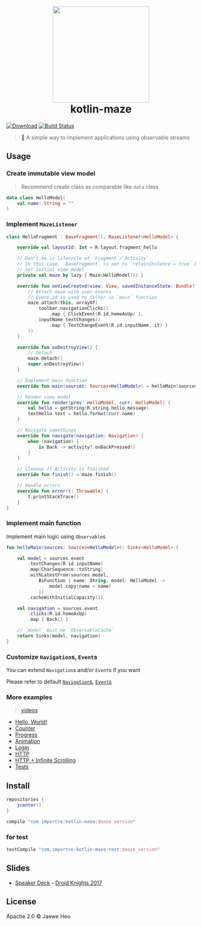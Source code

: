# <div align="center"><img src="https://cloud.githubusercontent.com/assets/1744446/24075375/55b817e2-0c5d-11e7-823c-83095e684469.png" width=256><br>kotlin-maze</div>

[![Download][bintray-badge]][bintray-version]
[![Build Status][travis-badge]][travis-url]

> :steam_locomotive: A simple way to implement applications using observable streams


## Usage

### Create immutable view model

> Recommend create class as comparable like `data` class

```kotlin
data class HelloModel(
    val name: String = ""
)
```

### Implement `MazeListener`

```kotlin
class HelloFragment : BaseFragment(), MazeListener<HelloModel> {

    override val layoutId: Int = R.layout.fragment_hello

    // Don't be in lifecycle of `Fragment`/`Activity`
    // In this case, `BaseFragment` is set to `retainInstance = true` basically
    // Set initial view model
    private val maze by lazy { Maze(HelloModel()) }

    override fun onViewCreated(view: View, savedInstanceState: Bundle?) {
        // Attach maze with user events
        // Event.id is used to filter in `main` function
        maze.attach(this, arrayOf(
            toolbar.navigationClicks()
                .map { ClickEvent(R.id.homeAsUp) },
            inputName.textChanges()
                .map { TextChangeEvent(R.id.inputName, it) }
        ))
    }

    override fun onDestroyView() {
        // Detach
        maze.detach()
        super.onDestroyView()
    }

    // Implement main function
    override fun main(sources: Sources<HelloModel>) = helloMain(sources)

    // Render view model
    override fun render(prev: HelloModel, curr: HelloModel) {
        val hello = getString(R.string.hello_message)
        textHello.text = hello.format(curr.name)
    }

    // Navigate somethings
    override fun navigate(navigation: Navigation) {
        when (navigation) {
            is Back -> activity?.onBackPressed()
        }
    }

    // Cleanup if Activity is finished
    override fun finish() = maze.finish()

    // Handle errors
    override fun error(t: Throwable) {
        t.printStackTrace()
    }
}
```

### Implement main function

Implement main logic using `Observable`s

```kotlin
fun helloMain(sources: Sources<HelloModel>): Sinks<HelloModel> {

    val model = sources.event
        .textChanges(R.id.inputName)
        .map(CharSequence::toString)
        .withLatestFrom(sources.model,
            BiFunction { name: String, model: HelloModel ->
                model.copy(name = name)
            })
        .cacheWithInitialCapacity(1)

    val navigation = sources.event
        .clicks(R.id.homeAsUp)
        .map { Back() }

    // `model` must be `ObservableCache`
    return Sinks(model, navigation)
}
```

### Customize `Navigation`s, `Event`s

You can extend `Navigation`s and/or `Event`s if you want

Please refer to default
<a href="/kotlin-maze/src/main/kotlin/com/importre/maze/Navigations.kt">`Navigation`s</a>,
<a href="/kotlin-maze/src/main/kotlin/com/importre/maze/Events.kt">`Event`s</a>


### More examples

> [videos](https://goo.gl/photos/yGKG1GRJba7xKCeA7)

- <a href="/app/src/main/kotlin/com/importre/example/main/hello">Hello, World!</a>
- <a href="/app/src/main/kotlin/com/importre/example/main/counter">Counter</a>
- <a href="/app/src/main/kotlin/com/importre/example/main/progress">Progress</a>
- <a href="/app/src/main/kotlin/com/importre/example/main/anim">Animation</a>
- <a href="/app/src/main/kotlin/com/importre/example/main/login">Login</a>
- <a href="/app/src/main/kotlin/com/importre/example/main/users">HTTP</a>
- <a href="/app/src/main/kotlin/com/importre/example/main/photos">HTTP + Infinite Scrolling</a>
- <a href="/app/src/test/kotlin/com/importre/example">Tests</a>


## Install

```groovy
repositories {
    jcenter()
}

compile "com.importre:kotlin-maze:$maze_version"
```

### for test

```groovy
testCompile "com.importre:kotlin-maze-test:$maze_version"
```


## Slides

- [Speaker Deck][speakerdeck] - [Droid Knights 2017][droidknights]


## License

Apache 2.0 © Jaewe Heo



[icon]: https://cloud.githubusercontent.com/assets/1744446/24075375/55b817e2-0c5d-11e7-823c-83095e684469.png
[bintray-badge]: https://api.bintray.com/packages/importre/maven/kotlin-maze-test/images/download.svg
[bintray-version]: https://bintray.com/importre/maven/kotlin-maze-test/_latestVersion
[travis-badge]: https://travis-ci.org/importre/kotlin-maze.svg?branch=master
[travis-url]: https://travis-ci.org/importre/kotlin-maze
[speakerdeck]: https://speakerdeck.com/importre/compose-everything-with-rx-and-kotlin
[droidknights]: https://droidknights.github.io/2017/

